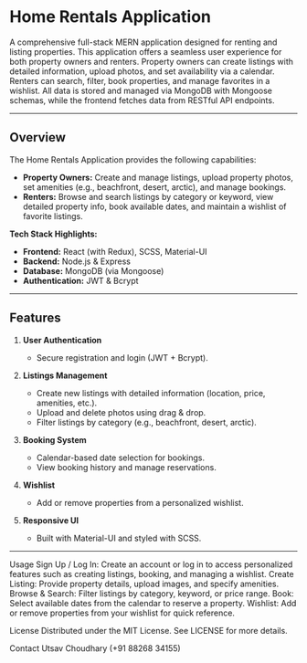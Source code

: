 # Home Rentals Application

A comprehensive full-stack MERN application designed for renting and listing properties. This application offers a seamless user experience for both property owners and renters. Property owners can create listings with detailed information, upload photos, and set availability via a calendar. Renters can search, filter, book properties, and manage favorites in a wishlist. All data is stored and managed via MongoDB with Mongoose schemas, while the frontend fetches data from RESTful API endpoints.

---

## Overview

The Home Rentals Application provides the following capabilities:
- **Property Owners:** Create and manage listings, upload property photos, set amenities (e.g., beachfront, desert, arctic), and manage bookings.
- **Renters:** Browse and search listings by category or keyword, view detailed property info, book available dates, and maintain a wishlist of favorite listings.

**Tech Stack Highlights:**
- **Frontend:** React (with Redux), SCSS, Material-UI
- **Backend:** Node.js & Express
- **Database:** MongoDB (via Mongoose)
- **Authentication:** JWT & Bcrypt

---

## Features

1. **User Authentication**  
   - Secure registration and login (JWT + Bcrypt).

2. **Listings Management**  
   - Create new listings with detailed information (location, price, amenities, etc.).
   - Upload and delete photos using drag & drop.
   - Filter listings by category (e.g., beachfront, desert, arctic).

3. **Booking System**  
   - Calendar-based date selection for bookings.
   - View booking history and manage reservations.

4. **Wishlist**  
   - Add or remove properties from a personalized wishlist.

5. **Responsive UI**  
   - Built with Material-UI and styled with SCSS.

---

Usage
Sign Up / Log In: Create an account or log in to access personalized features such as creating listings, booking, and managing a wishlist.
Create Listing: Provide property details, upload images, and specify amenities.
Browse & Search: Filter listings by category, keyword, or price range.
Book: Select available dates from the calendar to reserve a property.
Wishlist: Add or remove properties from your wishlist for quick reference.


License
Distributed under the MIT License. See LICENSE for more details.

Contact
Utsav Choudhary (+91 88268 34155)
